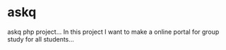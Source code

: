 # askq
askq php project...
In this project I want to make a online portal for group study for all students...
